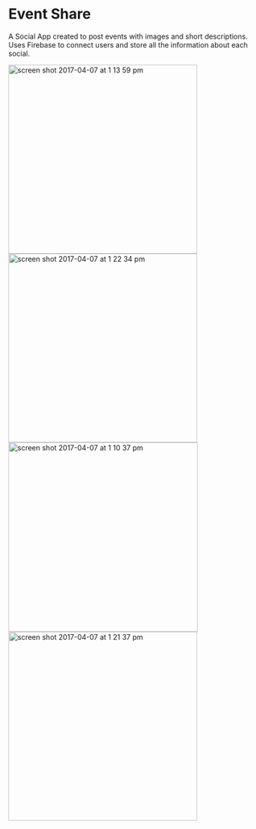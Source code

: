 # Event Share

A Social App created to post events with images and short descriptions. Uses Firebase to connect users and store all the information about each social.

<img width="375" alt="screen shot 2017-04-07 at 1 13 59 pm" src="https://cloud.githubusercontent.com/assets/21326694/24818455/813f3b56-1b95-11e7-9eb8-90a3a78d4365.png">
<img width="375" alt="screen shot 2017-04-07 at 1 22 34 pm" src="https://cloud.githubusercontent.com/assets/21326694/24818458/814b7740-1b95-11e7-90e0-5953084ec2ed.png">
<img width="376" alt="screen shot 2017-04-07 at 1 10 37 pm" src="https://cloud.githubusercontent.com/assets/21326694/24818457/8146bb56-1b95-11e7-9368-2ab427f4e37d.png">
<img width="375" alt="screen shot 2017-04-07 at 1 21 37 pm" src="https://cloud.githubusercontent.com/assets/21326694/24818456/8144800c-1b95-11e7-95fa-5993d7d6bf1f.png">
